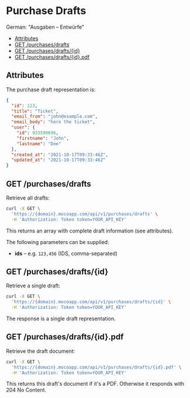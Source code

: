 # Purchase Drafts

German: "Ausgaben – Entwürfe"

<!-- TOC -->

- [Attributes](#attributes)
- [GET /purchases/drafts](#get-purchasesdrafts)
- [GET /purchases/drafts/{id}](#get-purchasesdraftsid)
- [GET /purchases/drafts/{id}.pdf](#get-purchasesdraftsidpdf)

<!-- /TOC -->

## Attributes

The purchase draft representation is:

```json
{
  "id": 123,
  "title": "Ticket",
  "email_from": "john@example.com",
  "email_body": "here the ticket",
  "user": {
    "id": 933590696,
    "firstname": "John",
    "lastname": "Doe"
  },
  "created_at": "2021-10-17T09:33:46Z",
  "updated_at": "2021-10-17T09:33:46Z"
}
```

## GET /purchases/drafts

Retrieve all drafts:

```bash
curl -X GET \
  'https://{domain}.mocoapp.com/api/v1/purchases/drafts' \
  -H 'Authorization: Token token=YOUR_API_KEY'
```

This returns an array with complete draft information (see attributes).

The following parameters can be supplied:

- **ids** – e.g. `123,456` (IDS, comma-separated)

## GET /purchases/drafts/{id}

Retrieve a single draft:

```bash
curl -X GET \
  'https://{domain}.mocoapp.com/api/v1/purchases/drafts/{id}' \
  -H 'Authorization: Token token=YOUR_API_KEY'
```

The response is a single draft representation.

## GET /purchases/drafts/{id}.pdf

Retrieve the draft document:

```bash
curl -X GET \
  'https://{domain}.mocoapp.com/api/v1/purchases/drafts/{id}.pdf' \
  -H 'Authorization: Token token=YOUR_API_KEY'
```

This returns this draft's document if it's a PDF. Otherwise it responds with 204 No Content.
